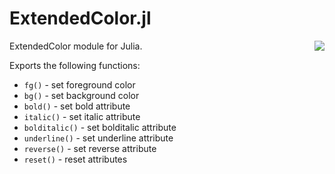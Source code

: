 # ExtendedColor.jl

<img src="https://i.imgur.com/JDn6AiH.png" align="right">


ExtendedColor module for Julia.

Exports the following functions:

- `fg()` - set foreground color
- `bg()` - set background color
- `bold()` - set bold attribute
- `italic()` - set italic attribute
- `bolditalic()` - set bolditalic attribute
- `underline()` - set underline attribute
- `reverse()` - set reverse attribute
- `reset()` - reset attributes

